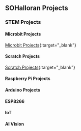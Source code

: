 ## SOHalloran Projects

### STEM Projects

#### Microbit Projects
[Microbit Projects](./microbit-projects){:target="_blank"}

#### Scratch Projects
[Scratch Projects](https://scratch.mit.edu/users/sohalloran2/){:target="_blank"}

#### Raspberry Pi Projects

#### Arduino Projects

#### ESP8266

#### IoT

#### AI Vision


